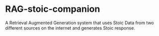 # RAG-stoic-companion
A Retrieval Augmented Generation system that uses Stoic Data from two different sources on the internet and generates Stoic response.
